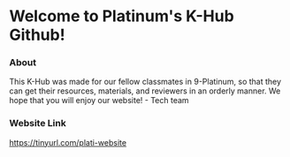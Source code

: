 # Welcome to Platinum's K-Hub Github!
### About
This K-Hub was made for our fellow classmates in 9-Platinum, so that they can get their resources, materials, and reviewers in an orderly manner.
We hope that you will enjoy our website! - Tech team
### Website Link
https://tinyurl.com/plati-website
